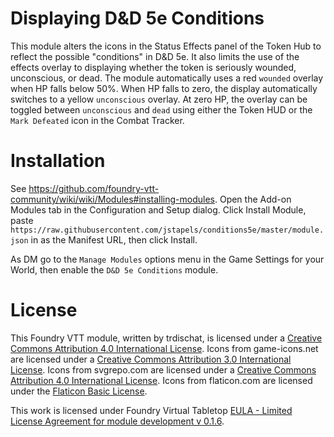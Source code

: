 # Displaying D&D 5e Conditions
This module alters the icons in the Status Effects panel of the Token Hub to reflect the possible "conditions" in D&D 5e.  It also limits the use of the effects overlay to displaying whether the token is seriously wounded, unconscious, or dead. The module automatically uses a red `wounded` overlay when HP falls below 50%.  When HP falls to zero, the display automatically switches to a yellow `unconscious` overlay.  At zero HP, the overlay can be toggled between `unconscious` and `dead` using either the Token HUD or the `Mark Defeated` icon in the Combat Tracker.
  
# Installation
See https://github.com/foundry-vtt-community/wiki/wiki/Modules#installing-modules. Open the Add-on Modules tab in the Configuration and Setup dialog. Click Install Module, paste `https://raw.githubusercontent.com/jstapels/conditions5e/master/module.json` in as the Manifest URL, then click Install.

As DM go to the `Manage Modules` options menu in the Game Settings for your World, then enable the `D&D 5e Conditions` module.

# License
This Foundry VTT module, written by trdischat, is licensed under a [Creative Commons Attribution 4.0 International License](http://creativecommons.org/licenses/by/4.0/).  Icons from game-icons.net are licensed under a [Creative Commons Attribution 3.0 International License](http://creativecommons.org/licenses/by/3.0/).  Icons from svgrepo.com are licensed under a [Creative Commons Attribution 4.0 International License](http://creativecommons.org/licenses/by/4.0/).  Icons from flaticon.com are licensed under the [Flaticon Basic License](https://file000.flaticon.com/downloads/license/license.pdf).

This work is licensed under Foundry Virtual Tabletop [EULA - Limited License Agreement for module development v 0.1.6](http://foundryvtt.com/pages/license.html).
